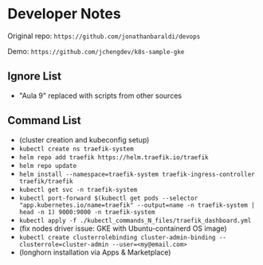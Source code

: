 # Developer Notes

Original repo: `https://github.com/jonathanbaraldi/devops`

Demo: `https://github.com/jchengdev/k8s-sample-gke`

## Ignore List

- "Aula 9" replaced with scripts from other sources

## Command List

- (cluster creation and kubeconfig setup)
- `kubectl create ns traefik-system`
- `helm repo add traefik https://helm.traefik.io/traefik`
- `helm repo update`
- `helm install --namespace=traefik-system traefik-ingress-controller traefik/traefik`
- `kubectl get svc -n traefik-system`
- `kubectl port-forward $(kubectl get pods --selector "app.kubernetes.io/name=traefik" --output=name -n traefik-system | head -n 1) 9000:9000 -n traefik-system`
- `kubectl apply -f ./kubectl_commands_N_files/traefik_dashboard.yml`
- (fix nodes driver issue: GKE with Ubuntu-containerd OS image)
- `kubectl create clusterrolebinding cluster-admin-binding --clusterrole=cluster-admin --user=<my@email.com>`
- (longhorn installation via Apps & Marketplace)
